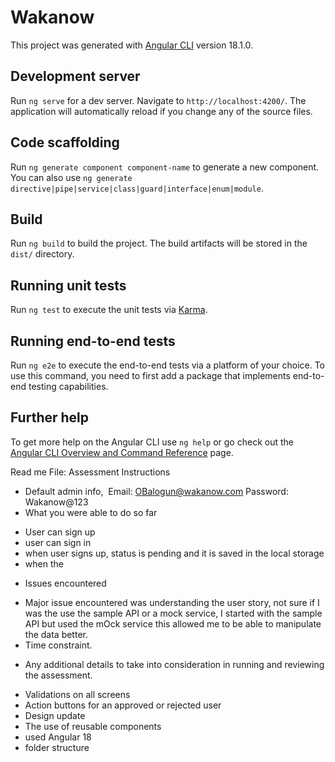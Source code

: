 # Wakanow

This project was generated with [Angular CLI](https://github.com/angular/angular-cli) version 18.1.0.

## Development server

Run `ng serve` for a dev server. Navigate to `http://localhost:4200/`. The application will automatically reload if you change any of the source files.

## Code scaffolding

Run `ng generate component component-name` to generate a new component. You can also use `ng generate directive|pipe|service|class|guard|interface|enum|module`.

## Build

Run `ng build` to build the project. The build artifacts will be stored in the `dist/` directory.

## Running unit tests

Run `ng test` to execute the unit tests via [Karma](https://karma-runner.github.io).

## Running end-to-end tests

Run `ng e2e` to execute the end-to-end tests via a platform of your choice. To use this command, you need to first add a package that implements end-to-end testing capabilities.

## Further help

To get more help on the Angular CLI use `ng help` or go check out the [Angular CLI Overview and Command Reference](https://angular.dev/tools/cli) page.


Read me File: Assessment Instructions

* Default admin info, 
Email: OBalogun@wakanow.com
Password: Wakanow@123
* What you were able to do so far
- User can sign up
- user can sign in
- when user signs up, status is pending and it is saved in the local storage
- when the 
* Issues encountered
- Major issue encountered was understanding the user story, not sure if I was the use the sample API or a mock service, I started with the sample API but used the mOck service this allowed me to be able to manipulate the data better.
- Time constraint. 
* Any additional details to take into consideration in running and reviewing the assessment.
- Validations on all screens
- Action buttons for an approved or rejected user
- Design update
- The use of reusable components
- used Angular 18
- folder structure
